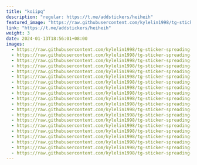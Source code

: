 ```yaml
---
title: "koiipq"
description: "regular: https://t.me/addstickers/heiheih"
featured_image: "https://raw.githubusercontent.com/kylelin1998/tg-sticker-spreading-worldwide-images/main/img/21b7cb8f-2277-47e0-88bc-a531c65d4f13.jpg"
link: "https://t.me/addstickers/heiheih"
weight: 3
date: 2024-01-13T18:56:01+08:00
images:
  - https://raw.githubusercontent.com/kylelin1998/tg-sticker-spreading-worldwide-images/main/img/21b7cb8f-2277-47e0-88bc-a531c65d4f13.jpg
  - https://raw.githubusercontent.com/kylelin1998/tg-sticker-spreading-worldwide-images/main/img/fbddc1ee-401e-456f-9b0f-3612c12fb899.jpg
  - https://raw.githubusercontent.com/kylelin1998/tg-sticker-spreading-worldwide-images/main/img/bbc7dbf2-4a8d-4196-8aa3-90df1decc64a.jpg
  - https://raw.githubusercontent.com/kylelin1998/tg-sticker-spreading-worldwide-images/main/img/16fd81b3-8ec7-495d-9535-eda2848c0fc8.jpg
  - https://raw.githubusercontent.com/kylelin1998/tg-sticker-spreading-worldwide-images/main/img/141a9adc-b4f5-48f3-a10a-b14e88125803.jpg
  - https://raw.githubusercontent.com/kylelin1998/tg-sticker-spreading-worldwide-images/main/img/852dc06d-9dfb-49e2-9580-f7c2364a2ec9.jpg
  - https://raw.githubusercontent.com/kylelin1998/tg-sticker-spreading-worldwide-images/main/img/237534bd-1925-4084-b5a4-44edbc0e3fc5.jpg
  - https://raw.githubusercontent.com/kylelin1998/tg-sticker-spreading-worldwide-images/main/img/01c785ff-13bc-4265-8b56-0594806eb9d2.jpg
  - https://raw.githubusercontent.com/kylelin1998/tg-sticker-spreading-worldwide-images/main/img/9e72512c-c519-4103-9c25-2b38c154dcd8.jpg
  - https://raw.githubusercontent.com/kylelin1998/tg-sticker-spreading-worldwide-images/main/img/be7fef6a-2153-4f9d-96d1-489ee637cbb7.jpg
  - https://raw.githubusercontent.com/kylelin1998/tg-sticker-spreading-worldwide-images/main/img/909e9d9a-f221-451e-8822-51afe7ef1dc6.jpg
  - https://raw.githubusercontent.com/kylelin1998/tg-sticker-spreading-worldwide-images/main/img/a9162cd8-6f5a-4da6-9dd6-1709db708992.jpg
  - https://raw.githubusercontent.com/kylelin1998/tg-sticker-spreading-worldwide-images/main/img/b48e7c71-1edf-45b6-8482-f882ad209af0.jpg
  - https://raw.githubusercontent.com/kylelin1998/tg-sticker-spreading-worldwide-images/main/img/f86b8da9-637a-41a9-8790-b872d82248f4.jpg
  - https://raw.githubusercontent.com/kylelin1998/tg-sticker-spreading-worldwide-images/main/img/97f32b53-caec-454a-b454-6748179fa4ac.jpg
  - https://raw.githubusercontent.com/kylelin1998/tg-sticker-spreading-worldwide-images/main/img/7c68d9c7-0eb1-407e-9ffd-1476676af849.jpg
  - https://raw.githubusercontent.com/kylelin1998/tg-sticker-spreading-worldwide-images/main/img/e0f2542f-1e0a-405b-a6c8-d5bb677b7f54.jpg
  - https://raw.githubusercontent.com/kylelin1998/tg-sticker-spreading-worldwide-images/main/img/b5ef49c5-a46d-4636-b928-64c336ec9276.jpg
  - https://raw.githubusercontent.com/kylelin1998/tg-sticker-spreading-worldwide-images/main/img/21a04b42-bb63-4b14-b316-83d9566311cb.jpg
  - https://raw.githubusercontent.com/kylelin1998/tg-sticker-spreading-worldwide-images/main/img/d11460df-04fb-4ce6-9082-0b602afaf816.jpg
---
```

